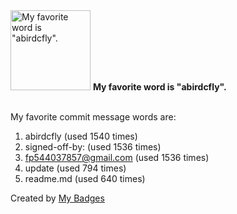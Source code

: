 <img src="https://github.com/my-badges/my-badges/blob/master/src/all-badges/favorite-word/favorite-word.png?raw=true" alt="My favorite word is &quot;abirdcfly&quot;." title="My favorite word is &quot;abirdcfly&quot;." width="128">
<strong>My favorite word is &quot;abirdcfly&quot;.</strong>
<br><br>

My favorite commit message words are:

1. abirdcfly (used 1540 times)
2. signed-off-by: (used 1536 times)
3. <fp544037857@gmail.com> (used 1536 times)
4. update (used 794 times)
5. readme.md (used 640 times)


Created by <a href="https://github.com/my-badges/my-badges">My Badges</a>